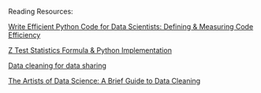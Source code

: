 Reading Resources:

[Write Efficient Python Code for Data Scientists: Defining & Measuring Code Efficiency](https://medium.com/geekculture/write-efficient-python-code-defining-measuring-code-efficiency-e33a5bd9f7ca)

[Z Test Statistics Formula & Python Implementation](https://towardsdatascience.com/z-test-statistics-formula-python-implementation-3755d67ba0e7)

[Data cleaning for data sharing](https://cghlewis.com/blog/data_clean_01/)

[The Artists of Data Science: A Brief Guide to Data Cleaning](https://media.licdn.com/dms/document/C561FAQEstbZpo-y94w/feedshare-document-pdf-analyzed/0/1679627624303?e=1680739200&v=beta&t=nWoHiTLIxKrTKkE6CqES3zPnGACkw69akb43r-54nik)
